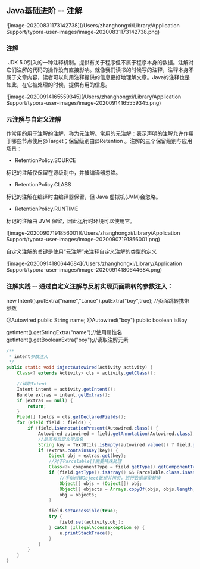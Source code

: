 ## Java基础进阶 --  注解

![image-20200831173142738](/Users/zhanghongxi/Library/Application Support/typora-user-images/image-20200831173142738.png)





### 注解

​	JDK 5.0引入的一种注释机制。提供有关于程序但不属于程序本身的数据。注解对它们注解的代码的操作没有直接影响。就像我们读书的时候写的注释，注释本身不属于文章内容，读者可以利用注释提供的信息更好地理解文章。Java的注释也是如此，在它被处理的时候，提供有用的信息。

![image-20200914165559345](/Users/zhanghongxi/Library/Application Support/typora-user-images/image-20200914165559345.png)





### 元注解与自定义注解

​	作常用的用于注解的注解，称为元注解。常用的元注解：表示声明的注解允许作用于哪些节点使用@Target；保留级别由@Retention 。注解的三个保留级别与应用场景：

- RetentionPolicy.SOURCE 

标记的注解仅保留在源级别中，并被编译器忽略。



- RetentionPolicy.CLASS 

标记的注解在编译时由编译器保留，但 Java 虚拟机(JVM)会忽略。



- RetentionPolicy.RUNTIME 

标记的注解由 JVM 保留，因此运行时环境可以使用它。



![image-20200907191856001](/Users/zhanghongxi/Library/Application Support/typora-user-images/image-20200907191856001.png)



自定义注解的关键是使用“元注解”来注释自定义注解的类型的定义

![image-20200914180644684](/Users/zhanghongxi/Library/Application Support/typora-user-images/image-20200914180644684.png)









### 注解实践 -- 通过自定义注解与反射实现页面跳转的参数注入：

new Intent().putExtra("name","Lance").putExtra("boy",true); //页面跳转携带参数

@Autowired
public String name;
@Autowired("boy")
public boolean isBoy

getIntent().getStringExtra("name");//使用属性名
getIntent().getBooleanExtra("boy");//读取注解元素



```java
/**
 * intent参数注入
 */
public static void injectAutowired(Activity activity) {
    Class<? extends Activity> cls = activity.getClass();

    //读取Intent
    Intent intent = activity.getIntent();
    Bundle extras = intent.getExtras();
    if (extras == null) {
        return;
    }
    Field[] fields = cls.getDeclaredFields();
    for (Field field : fields) {
        if (field.isAnnotationPresent(Autowired.class)) {
            Autowired autowired = field.getAnnotation(Autowired.class);
            //是否有自定义字段名
            String key = TextUtils.isEmpty(autowired.value()) ? field.getName() : autowired.value();
            if (extras.containsKey(key)) {
                Object obj = extras.get(key);
                //对于Parcelable[]需要特殊处理
                Class<?> componentType = field.getType().getComponentType();
                if (field.getType().isArray() && Parcelable.class.isAssignableFrom(componentType)) {
                    //手动创建Object数组并拷贝，进行数据类型转换
                    Object[] objs = (Object[]) obj;
                    Object[] objects = Arrays.copyOf(objs, objs.length, (Class<? extends Object[]>) field.getType());
                    obj = objects;
                }

                field.setAccessible(true);
                try {
                    field.set(activity,obj);
                } catch (IllegalAccessException e) {
                    e.printStackTrace();
                }
            }
        }
    }
}
```















